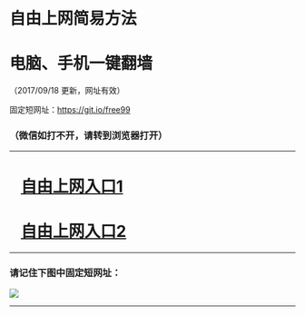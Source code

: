 ﻿# 自由上网简易方法

# 电脑、手机一键翻墙

（2017/09/18 更新，网址有效）

固定短网址：https://git.io/free99

### （微信如打不开，请转到浏览器打开）


***





# &nbsp;&nbsp; <a href="http://ft589132545.fwq-tz1005.info/fwqtz01.html?t=091800127342 " target="_blank">自由上网入口1</a>
# &nbsp;&nbsp; <a href="http://ft282132596.fwq-tz1006.info/fwqtz02.html?t=091800127783 " target="_blank">自由上网入口2</a>
***

### 请记住下图中固定短网址：

<img src="https://s3-us-west-2.amazonaws.com/fwq-1001/yjfq-20170905okok.png" /> 


***

